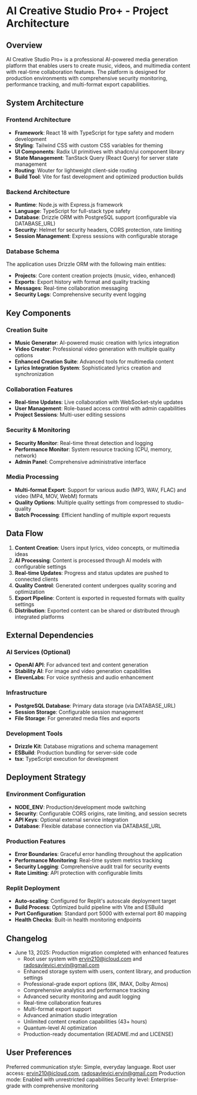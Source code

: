 # AI Creative Studio Pro+ - Project Architecture

## Overview

AI Creative Studio Pro+ is a professional AI-powered media generation platform that enables users to create music, videos, and multimedia content with real-time collaboration features. The platform is designed for production environments with comprehensive security monitoring, performance tracking, and multi-format export capabilities.

## System Architecture

### Frontend Architecture
- **Framework**: React 18 with TypeScript for type safety and modern development
- **Styling**: Tailwind CSS with custom CSS variables for theming
- **UI Components**: Radix UI primitives with shadcn/ui component library
- **State Management**: TanStack Query (React Query) for server state management
- **Routing**: Wouter for lightweight client-side routing
- **Build Tool**: Vite for fast development and optimized production builds

### Backend Architecture
- **Runtime**: Node.js with Express.js framework
- **Language**: TypeScript for full-stack type safety
- **Database**: Drizzle ORM with PostgreSQL support (configurable via DATABASE_URL)
- **Security**: Helmet for security headers, CORS protection, rate limiting
- **Session Management**: Express sessions with configurable storage

### Database Schema
The application uses Drizzle ORM with the following main entities:
- **Projects**: Core content creation projects (music, video, enhanced)
- **Exports**: Export history with format and quality tracking
- **Messages**: Real-time collaboration messaging
- **Security Logs**: Comprehensive security event logging

## Key Components

### Creation Suite
- **Music Generator**: AI-powered music creation with lyrics integration
- **Video Creator**: Professional video generation with multiple quality options
- **Enhanced Creation Suite**: Advanced tools for multimedia content
- **Lyrics Integration System**: Sophisticated lyrics creation and synchronization

### Collaboration Features
- **Real-time Updates**: Live collaboration with WebSocket-style updates
- **User Management**: Role-based access control with admin capabilities
- **Project Sessions**: Multi-user editing sessions

### Security & Monitoring
- **Security Monitor**: Real-time threat detection and logging
- **Performance Monitor**: System resource tracking (CPU, memory, network)
- **Admin Panel**: Comprehensive administrative interface

### Media Processing
- **Multi-format Export**: Support for various audio (MP3, WAV, FLAC) and video (MP4, MOV, WebM) formats
- **Quality Options**: Multiple quality settings from compressed to studio-quality
- **Batch Processing**: Efficient handling of multiple export requests

## Data Flow

1. **Content Creation**: Users input lyrics, video concepts, or multimedia ideas
2. **AI Processing**: Content is processed through AI models with configurable settings
3. **Real-time Updates**: Progress and status updates are pushed to connected clients
4. **Quality Control**: Generated content undergoes quality scoring and optimization
5. **Export Pipeline**: Content is exported in requested formats with quality settings
6. **Distribution**: Exported content can be shared or distributed through integrated platforms

## External Dependencies

### AI Services (Optional)
- **OpenAI API**: For advanced text and content generation
- **Stability AI**: For image and video generation capabilities
- **ElevenLabs**: For voice synthesis and audio enhancement

### Infrastructure
- **PostgreSQL Database**: Primary data storage (via DATABASE_URL)
- **Session Storage**: Configurable session management
- **File Storage**: For generated media files and exports

### Development Tools
- **Drizzle Kit**: Database migrations and schema management
- **ESBuild**: Production bundling for server-side code
- **tsx**: TypeScript execution for development

## Deployment Strategy

### Environment Configuration
- **NODE_ENV**: Production/development mode switching
- **Security**: Configurable CORS origins, rate limiting, and session secrets
- **API Keys**: Optional external service integration
- **Database**: Flexible database connection via DATABASE_URL

### Production Features
- **Error Boundaries**: Graceful error handling throughout the application
- **Performance Monitoring**: Real-time system metrics tracking
- **Security Logging**: Comprehensive audit trail for security events
- **Rate Limiting**: API protection with configurable limits

### Replit Deployment
- **Auto-scaling**: Configured for Replit's autoscale deployment target
- **Build Process**: Optimized build pipeline with Vite and ESBuild
- **Port Configuration**: Standard port 5000 with external port 80 mapping
- **Health Checks**: Built-in health monitoring endpoints

## Changelog
- June 13, 2025: Production migration completed with enhanced features
  - Root user system with ervin210@icloud.com and radosavlevici.ervin@gmail.com
  - Enhanced storage system with users, content library, and production settings
  - Professional-grade export options (8K, IMAX, Dolby Atmos)
  - Comprehensive analytics and performance tracking
  - Advanced security monitoring and audit logging
  - Real-time collaboration features
  - Multi-format export support
  - Advanced animation studio integration
  - Unlimited content creation capabilities (43+ hours)
  - Quantum-level AI optimization
  - Production-ready documentation (README.md and LICENSE)

## User Preferences

Preferred communication style: Simple, everyday language.
Root user access: ervin210@icloud.com, radosavlevici.ervin@gmail.com
Production mode: Enabled with unrestricted capabilities
Security level: Enterprise-grade with comprehensive monitoring